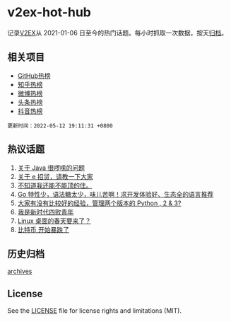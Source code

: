 # v2ex-hot-hub

 记录[V2EX](https://www.v2ex.com/)从 2021-01-06 日至今的热门话题。每小时抓取一次数据，按天[归档](archives)。
 
 ## 相关项目

- [GitHub热榜](https://github.com/lonnyzhang423/github-hot-hub)
- [知乎热榜](https://github.com/lonnyzhang423/zhihu-hot-hub)
- [微博热榜](https://github.com/lonnyzhang423/weibo-hot-hub)
- [头条热榜](https://github.com/lonnyzhang423/toutiao-hot-hub)
- [抖音热榜](https://github.com/lonnyzhang423/douyin-hot-hub)


 `更新时间：2022-05-12 19:11:31 +0800`

## 热议话题

1. [关于 Java 很啰嗦的问题](https://www.v2ex.com/t/852381)
1. [关于 e 招贷，请教一下大家](https://www.v2ex.com/t/852356)
1. [不知道我还能不能顶的住。](https://www.v2ex.com/t/852343)
1. [Go 特性少，语法糖太少，味儿苦啊！求开发体验好、生态全的语言推荐](https://www.v2ex.com/t/852388)
1. [大家有没有比较好的经验，管理两个版本的 Python , 2 & 3?](https://www.v2ex.com/t/852314)
1. [我是新时代四败青年](https://www.v2ex.com/t/852316)
1. [Linux 桌面的春天要来了？](https://www.v2ex.com/t/852363)
1. [比特币 开始暴跌了](https://www.v2ex.com/t/852413)

## 历史归档

[archives](archives)

## License

See the [LICENSE](LICENSE) file for license rights and limitations (MIT).
